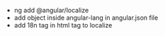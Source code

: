 - ng add @angular/localize
- add object inside angular-lang in angular.json file
- add 18n tag in html tag to localize
